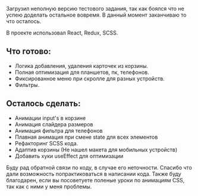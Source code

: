 Загрузил неполную версию тестового задания, так как боялся что не успею доделать остальное вовремя. В данный момент заканчиваю то что осталось.

В проекте использовал React, Redux, SCSS.

## Что готово:
- Логика добавления, удаления карточек из корзины.
- Полная оптимизация для планшетов, пк, телефонов.
- Фиксированное меню при скролле для разных устройств.
- Фильтры.
## Осталось сделать:
- Анимации input's в корзине
- Анимация слайдера размеров
- Анимация фильтра для телефонов
- Плавная анимация при смене state для всех элементов
- Рефакторинг SCSS кода.
- Адаптив корзины (Не нашел макета для мобильных устройств)
- Добавить хуки useEffect для оптимизации


Буду рад обратной связи по коду, в случае его неточности. 
Спасибо что дали возможность попрактиковаться в написании кода.
Также буду благодарен, если вы посоветуете поленые уроки по анимациям CSS, так как с ними у меня проблемы.
